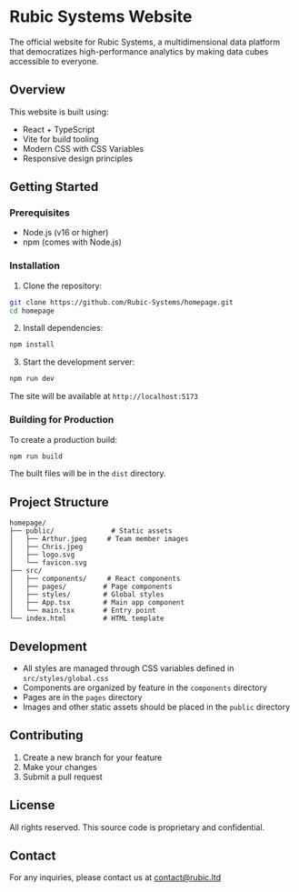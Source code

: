 # Rubic Systems Website

The official website for Rubic Systems, a multidimensional data platform that democratizes high-performance analytics by making data cubes accessible to everyone.

## Overview

This website is built using:
- React + TypeScript
- Vite for build tooling
- Modern CSS with CSS Variables
- Responsive design principles

## Getting Started

### Prerequisites

- Node.js (v16 or higher)
- npm (comes with Node.js)

### Installation

1. Clone the repository:
```bash
git clone https://github.com/Rubic-Systems/homepage.git
cd homepage
```

2. Install dependencies:
```bash
npm install
```

3. Start the development server:
```bash
npm run dev
```

The site will be available at `http://localhost:5173`

### Building for Production

To create a production build:

```bash
npm run build
```

The built files will be in the `dist` directory.

## Project Structure

```
homepage/
├── public/              # Static assets
│   ├── Arthur.jpeg     # Team member images
│   ├── Chris.jpeg
│   ├── logo.svg
│   └── favicon.svg
├── src/
│   ├── components/     # React components
│   ├── pages/         # Page components
│   ├── styles/        # Global styles
│   ├── App.tsx        # Main app component
│   └── main.tsx       # Entry point
└── index.html         # HTML template
```

## Development

- All styles are managed through CSS variables defined in `src/styles/global.css`
- Components are organized by feature in the `components` directory
- Pages are in the `pages` directory
- Images and other static assets should be placed in the `public` directory

## Contributing

1. Create a new branch for your feature
2. Make your changes
3. Submit a pull request

## License

All rights reserved. This source code is proprietary and confidential.

## Contact

For any inquiries, please contact us at contact@rubic.ltd
